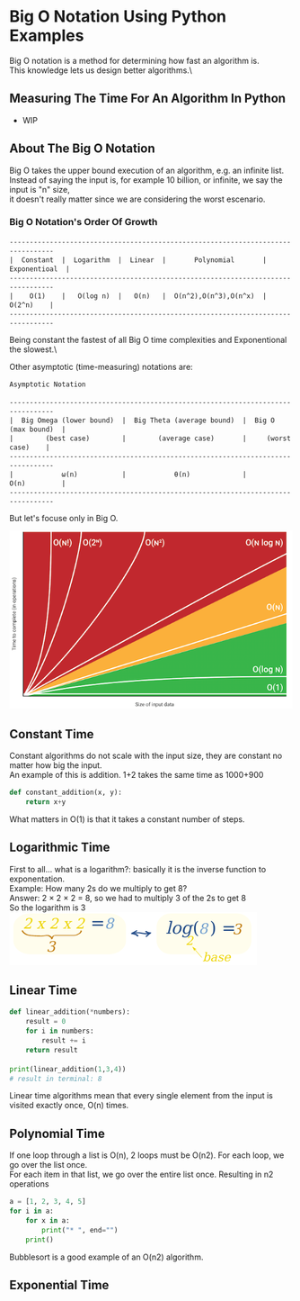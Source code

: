 # Big O Notation Using Python Examples

Big O notation is a method for determining how fast an algorithm is.\
This knowledge lets us design better algorithms.\

## Measuring The Time For An Algorithm In Python

- WIP

## About The Big O Notation

Big O takes the upper bound execution of an algorithm, e.g. an infinite list.\
Instead of saying the input is, for example 10 billion, or infinite, we say the input is "n" size,\
it doesn't really matter since we are considering the worst escenario.

### Big O Notation's Order Of Growth

```
---------------------------------------------------------------------------------
|  Constant  |  Logarithm  |  Linear  |       Polynomial       |  Exponentioal  |
---------------------------------------------------------------------------------
|    O(1)    |   O(log n)  |   O(n)   |  O(n^2),O(n^3),O(n^x)  |      O(2^n)    |
---------------------------------------------------------------------------------
```
Being constant the fastest of all Big O time complexities and Exponentional the slowest.\

Other asymptotic (time-measuring) notations are:

```
Asymptotic Notation

---------------------------------------------------------------------------------
|  Big Omega (lower bound)  |  Big Theta (average bound)  |  Big O (max bound)  |
|        (best case)        |        (average case)       |     (worst case)    |
---------------------------------------------------------------------------------
|            ω(n)           |            θ(n)             |        O(n)         |
---------------------------------------------------------------------------------
```

But let's focuse only in Big O.

![Order Of Growth](https://github.com/noevazz/big_o_python/blob/master/img/bigO.png)

## Constant Time

Constant algorithms do not scale with the input size, they are constant no matter how big the input.\
An example of this is addition. 1+2 takes the same time as 1000+900

```python
def constant_addition(x, y):
    return x+y
```

What matters in O(1) is that it takes a constant number of steps.

## Logarithmic Time

First to all... what is a logarithm?: basically it is the inverse function to exponentation.\
Example: How many 2s do we multiply to get 8?\
Answer: 2 × 2 × 2 = 8, so we had to multiply 3 of the 2s to get 8\
So the logarithm is 3\
![logarithm of 8 base 2](https://github.com/noevazz/big_o_python/blob/master/img/logarithm.png)


## Linear Time

```python
def linear_addition(*numbers):
    result = 0
    for i in numbers:
        result += i 
    return result
    
print(linear_addition(1,3,4))
# result in terminal: 8
```

Linear time algorithms mean that every single element from the input is visited exactly once, O(n) times.

## Polynomial Time

If one loop through a list is O(n), 2 loops must be O(n2). For each loop, we go over the list once.\
For each item in that list, we go over the entire list once. Resulting in n2 operations

```python
a = [1, 2, 3, 4, 5]
for i in a:
    for x in a:
        print("* ", end="")
    print()
```

Bubblesort is a good example of an O(n2) algorithm.

## Exponential Time